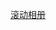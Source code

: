 [滚动相册](https://xuruiting1.github.io/web2/02%E6%BB%9A%E5%8A%A8%E7%9B%B8%E5%86%8C%E8%AE%BE%E8%AE%A1/code/index.html)

